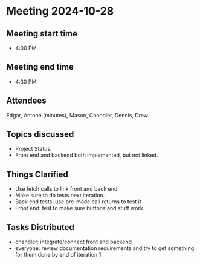 # Meeting 2024-10-28

## Meeting start time
- 4:00 PM
  
## Meeting end time
- 4:30 PM
  
## Attendees
Edgar, Antone (minutes), Mason, Chandler, Dennis, Drew

## Topics discussed
- Project Status.
- Front end and backend both implemented, but not linked.

## Things Clarified
- Use fetch calls to link front and back end.
- Make sure to do tests next iteration.
- Back end tests: use pre-made call returns to test it
- Front end: test to make sure buttons and stuff work.

## Tasks Distributed
- chandler: integrate/connect front and backend
- everyone: review documentation requirements and try to get something for them done by end of iteration 1.
